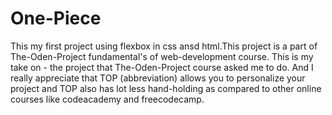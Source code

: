 # One-Piece
This my first project using flexbox in css ansd html.This project is a part 
of The-Oden-Project fundamental's of web-development course.
This is my take on - the project that The-Oden-Project course asked me to do.
And I really appreciate that TOP (abbreviation) allows you to personalize your
project and TOP also has lot less hand-holding as compared to other online
courses like codeacademy and freecodecamp.

